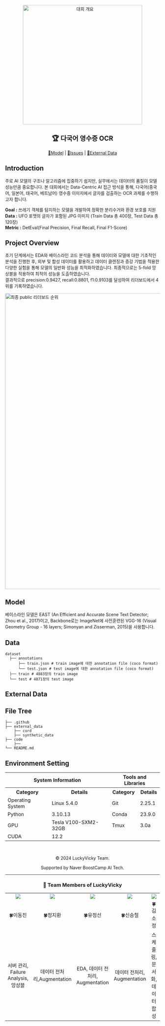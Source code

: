 <div align='center'>
  <img width="388" alt="대회 개요" src="https://github.com/user-attachments/assets/a0718353-0936-4712-a753-43f14274b7fc">
  <h2>🏆 다국어 영수증 OCR</h2>
</div>


<div align="center">

[👀Model](#final-model) |
[🤔Issues](https://github.com/boostcampaitech7/level2-objectdetection-cv-07/issues) | 
[🚀External Data](https://github.com/open-mmlab/mmdetection)
</div>

## Introduction
주로 AI 모델의 구조나 알고리즘에 집중하기 쉽지만, 실무에서는 데이터의 품질이 모델 성능만큼 중요합니다. 본 대회에서는 Data-Centric AI 접근 방식을 통해, 다국어(중국어, 일본어, 태국어, 베트남어) 영수증 이미지에서 글자를 검출하는 OCR 과제를 수행하고자 합니다.

**Goal :** 쓰레기 객체를 탐지하는 모델을 개발하여 정확한 분리수거와 환경 보호를 지원 <br>
**Data :** UFO 포맷의 글자가 포함된 JPG 이미지 (Train Data 총 400장, Test Data 총 120장)<br>
**Metric :** DetEval(Final Precision, Final Recall, Final F1-Score)

## Project Overview
초기 단계에서는 EDA와 베이스라인 코드 분석을 통해 데이터와 모델에 대한 기초적인 분석을 진행한 후, 외부 및 합성 데이터를 활용하고 데이터 클렌징과 증강 기법을 적용한 다양한 실험을 통해 모델의 일반화 성능을 최적화하였습니다. 최종적으로는 5-fold 앙상블을 적용하여 최적의 성능을 도출하였습니다.<br>
결과적으로 precision:0.9427,	recall:0.8801, f1:0.9103를 달성하여 리더보드에서 4위를 기록하였습니다.<br>

<img width="962" alt="최종 public 리더보드 순위" src="https://github.com/user-attachments/assets/c67163df-3b34-4c5c-aa98-d93612b37d75">

## Model
베이스라인 모델은 EAST (An Efficient and Accurate Scene Text Detector; Zhou et al., 2017)이고, Backbone로는 ImageNet에 사전훈련된 VGG-16 (Visual Geometry Group - 16 layers; Simonyan and Zisserman, 2015)을 사용합니다.




## Data
```
dataset
  ├── annotations
      ├── train.json # train image에 대한 annotation file (coco format)
      └── test.json # test image에 대한 annotation file (coco format)
  ├── train # 4883장의 train image
  └── test # 4871장의 test image
```

## External Data

## File Tree
```
├── .github
├── external_data
    ├── cord
    ├── synthetic_data
├── code
    ├── 
└── README.md
```

## Environment Setting
<table>
  <tr>
    <th colspan="2">System Information</th> <!-- 행 병합 -->
    <th colspan="2">Tools and Libraries</th> <!-- 열 병합 -->
  </tr>
  <tr>
    <th>Category</th>
    <th>Details</th>
    <th>Category</th>
    <th>Details</th>
  </tr>
  <tr>
    <td>Operating System</td>
    <td>Linux 5.4.0</td>
    <td>Git</td>
    <td>2.25.1</td>
  </tr>
  <tr>
    <td>Python</td>
    <td>3.10.13</td>
    <td>Conda</td>
    <td>23.9.0</td>
  </tr>
  <tr>
    <td>GPU</td>
    <td>Tesla V100-SXM2-32GB</td>
    <td>Tmux</td>
    <td>3.0a</td>
  </tr>
  <tr>
    <td>CUDA</td>
    <td>12.2</td>
    <td></td>
    <td></td>
  </tr>
</table>
<br>

<p align='center'>© 2024 LuckyVicky Team.</p>
<p align='center'>Supported by Naver BoostCamp AI Tech.</p>

---

<div align='center'>
  <h3>👥 Team Members of LuckyVicky</h3>
  <table width="80%">
    <tr>
      <td align="center" valign="top" width="15%"><a href="https://github.com/jinlee24"><img src="https://avatars.githubusercontent.com/u/137850412?v=4"></a></td>
      <td align="center" valign="top" width="15%"><a href="https://github.com/stop0729"><img src="https://avatars.githubusercontent.com/u/78136790?v=4"></a></td>
      <td align="center" valign="top" width="15%"><a href="https://github.com/yjs616"><img src="https://avatars.githubusercontent.com/u/107312651?v=4"></a></td>
      <td align="center" valign="top" width="15%"><a href="https://github.com/sng-tory"><img src="https://avatars.githubusercontent.com/u/176906855?v=4"></a></td>
      <td align="center" valign="top" width="15%"><a href="https://github.com/Soojeoong"><img src="https://avatars.githubusercontent.com/u/100748928?v=4"></a></td>
      <td align="center" valign="top" width="15%"><a href="https://github.com/cyndii20"><img src="https://avatars.githubusercontent.com/u/90389093?v=4"></a></td>
    </tr>
    <tr>
      <td align="center">🍀이동진</td>
      <td align="center">🍀정지환</td>
      <td align="center">🍀유정선</td>
      <td align="center">🍀신승철</td>
      <td align="center">🍀김소정</td>
      <td align="center">🍀서정연</td>
    </tr>
    <tr>
      <td align="center">서버 관리, Failure Analysis, 앙상블</td>
      <td align="center">데이터 전처리,Augmentation</td>
      <td align="center">EDA, 데이터 전처리, Augmentation</td>
      <td align="center">데이터 전처리, Augmentation</td>
      <td align="center">스케줄링, 문서화, 데이터 합성</td>
      <td align="center">외부 데이터셋 학습, 깃 관리</td>
    </tr>
  </table>
</div>
